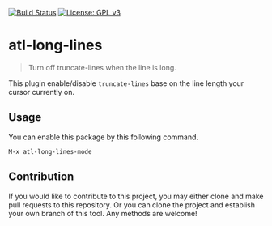 [![Build Status](https://travis-ci.com/jcs-elpa/atl-long-lines.svg?branch=master)](https://travis-ci.com/jcs-elpa/atl-long-lines)
[![License: GPL v3](https://img.shields.io/badge/License-GPL%20v3-blue.svg)](https://www.gnu.org/licenses/gpl-3.0)

# atl-long-lines
> Turn off truncate-lines when the line is long.

This plugin enable/disable `truncate-lines` base on the line length your
cursor currently on.

## Usage

You can enable this package by this following command.

```
M-x atl-long-lines-mode
```

## Contribution

If you would like to contribute to this project, you may either
clone and make pull requests to this repository. Or you can
clone the project and establish your own branch of this tool.
Any methods are welcome!

